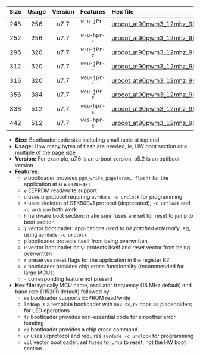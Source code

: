 |Size|Usage|Version|Features|Hex file|
|:-:|:-:|:-:|:-:|:--|
|248|256|u7.7|`w-u-jPr--`|[urboot_at90pwm3_12mhz_9600bps_lednop_ur_vbl.hex](https://raw.githubusercontent.com/stefanrueger/urboot.hex/main/mcus/at90pwm3/fcpu_12mhz/9600_bps/urboot_at90pwm3_12mhz_9600bps_lednop_ur_vbl.hex)|
|252|256|u7.7|`w-u-hpr--`|[urboot_at90pwm3_12mhz_9600bps_lednop_fr_ur.hex](https://raw.githubusercontent.com/stefanrueger/urboot.hex/main/mcus/at90pwm3/fcpu_12mhz/9600_bps/urboot_at90pwm3_12mhz_9600bps_lednop_fr_ur.hex)|
|296|320|u7.7|`w-u-jPr-c`|[urboot_at90pwm3_12mhz_9600bps_lednop_fr_ce_ur_vbl.hex](https://raw.githubusercontent.com/stefanrueger/urboot.hex/main/mcus/at90pwm3/fcpu_12mhz/9600_bps/urboot_at90pwm3_12mhz_9600bps_lednop_fr_ce_ur_vbl.hex)|
|312|320|u7.7|`weu-jPr--`|[urboot_at90pwm3_12mhz_9600bps_ee_lednop_ur_vbl.hex](https://raw.githubusercontent.com/stefanrueger/urboot.hex/main/mcus/at90pwm3/fcpu_12mhz/9600_bps/urboot_at90pwm3_12mhz_9600bps_ee_lednop_ur_vbl.hex)|
|316|320|u7.7|`weu-jpr--`|[urboot_at90pwm3_12mhz_9600bps_ee_lednop_fr_ur_vbl.hex](https://raw.githubusercontent.com/stefanrueger/urboot.hex/main/mcus/at90pwm3/fcpu_12mhz/9600_bps/urboot_at90pwm3_12mhz_9600bps_ee_lednop_fr_ur_vbl.hex)|
|356|384|u7.7|`weu-jPr-c`|[urboot_at90pwm3_12mhz_9600bps_ee_lednop_fr_ce_ur_vbl.hex](https://raw.githubusercontent.com/stefanrueger/urboot.hex/main/mcus/at90pwm3/fcpu_12mhz/9600_bps/urboot_at90pwm3_12mhz_9600bps_ee_lednop_fr_ce_ur_vbl.hex)|
|338|512|u7.7|`weu-hpr-c`|[urboot_at90pwm3_12mhz_9600bps_ee_lednop_fr_ce_ur.hex](https://raw.githubusercontent.com/stefanrueger/urboot.hex/main/mcus/at90pwm3/fcpu_12mhz/9600_bps/urboot_at90pwm3_12mhz_9600bps_ee_lednop_fr_ce_ur.hex)|
|442|512|u7.7|`wes-hpr-c`|[urboot_at90pwm3_12mhz_9600bps_ee_lednop_fr_ce.hex](https://raw.githubusercontent.com/stefanrueger/urboot.hex/main/mcus/at90pwm3/fcpu_12mhz/9600_bps/urboot_at90pwm3_12mhz_9600bps_ee_lednop_fr_ce.hex)|

- **Size:** Bootloader code size including small table at top end
- **Usage:** How many bytes of flash are needed, ie, HW boot section or a multiple of the page size
- **Version:** For example, u7.6 is an urboot version, o5.2 is an optiboot version
- **Features:**
  + `w` bootloader provides `pgm_write_page(sram, flash)` for the application at `FLASHEND-4+1`
  + `e` EEPROM read/write support
  + `u` uses urprotocol requiring `avrdude -c urclock` for programming
  + `s` uses skeleton of STK500v1 protocol (deprecated); `-c urclock` and `-c arduino` both work
  + `h` hardware boot section: make sure fuses are set for reset to jump to boot section
  + `j` vector bootloader: applications *need to be patched externally*, eg, using `avrdude -c urclock`
  + `p` bootloader protects itself from being overwritten
  + `P` vector bootloader only: protects itself and reset vector from being overwritten
  + `r` preserves reset flags for the application in the register R2
  + `c` bootloader provides chip erase functionality (recommended for large MCUs)
  + `-` corresponding feature not present
- **Hex file:** typically MCU name, oscillator frequency (16 MHz default) and baud rate (115200 default) followed by
  + `ee` bootloader supports EEPROM read/write
  + `lednop` is a template bootloader with `mov rx,rx` nops as placeholders for LED operations
  + `fr` bootloader provides non-essential code for smoother error handing
  + `ce` bootloader provides a chip erase command
  + `ur` uses urprotocol and requires `avrdude -c urclock` for programming
  + `vbl` vector bootloader: set fuses to jump to reset, not the HW boot section

